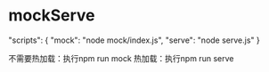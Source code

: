 # mockServe
 "scripts": {
    "mock": "node mock/index.js",
    "serve": "node serve.js"
  }
  
不需要热加载：执行npm run mock
热加载：执行npm run serve
